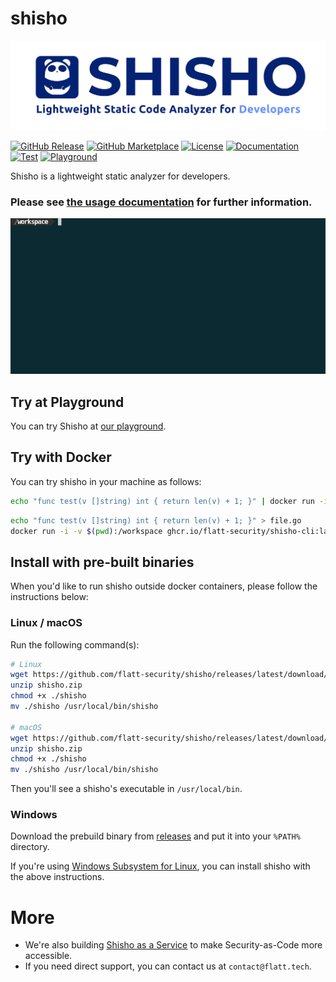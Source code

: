 # shisho

![shisho](./docs/public/images/header.png)

[![GitHub Release][release-img]][release]
[![GitHub Marketplace][marketplace-img]][marketplace]
[![License][license-img]][license]
[![Documentation][documentation-img]][documentation]
[![Test][test-img]][test]
[![Playground][playground-img]][playground]

Shisho is a lightweight static analyzer for developers.

### Please see [the usage documentation](https://docs.shisho.dev) for further information.

![demo](./docs/content/images/shisho-demo.gif)

## Try at Playground

You can try Shisho at [our playground](https://play.shisho.dev).

## Try with Docker

You can try shisho in your machine as follows:

```sh
echo "func test(v []string) int { return len(v) + 1; }" | docker run -i ghcr.io/flatt-security/shisho-cli:latest find "len(:[...])" --lang=go
```

```sh
echo "func test(v []string) int { return len(v) + 1; }" > file.go
docker run -i -v $(pwd):/workspace ghcr.io/flatt-security/shisho-cli:latest find "len(:[...])" --lang=go /workspace/file.go
```

## Install with pre-built binaries

When you'd like to run shisho outside docker containers, please follow the instructions below:

### Linux / macOS

Run the following command(s):

```sh
# Linux
wget https://github.com/flatt-security/shisho/releases/latest/download/build-x86_64-unknown-linux-gnu.zip -O shisho.zip
unzip shisho.zip
chmod +x ./shisho
mv ./shisho /usr/local/bin/shisho

# macOS
wget https://github.com/flatt-security/shisho/releases/latest/download/build-x86_64-apple-darwin.zip -O shisho.zip
unzip shisho.zip
chmod +x ./shisho
mv ./shisho /usr/local/bin/shisho
```

Then you'll see a shisho's executable in `/usr/local/bin`.

### Windows

Download the prebuild binary from [releases](https://github.com/flatt-security/shisho/releases) and put it into your `%PATH%` directory.

If you're using [Windows Subsystem for Linux](https://docs.microsoft.com/en-us/windows/wsl/install-win10), you can install shisho with the above instructions.

# More

- We're also building [Shisho as a Service](https://shisho.dev) to make Security-as-Code more accessible.
- If you need direct support, you can contact us at `contact@flatt.tech`.

[release]: https://github.com/flatt-security/shisho/releases/latest
[release-img]: https://img.shields.io/github/release/flatt-security/shisho.svg?logo=github
[marketplace]: https://github.com/marketplace/actions/shisho-action
[marketplace-img]: https://img.shields.io/badge/marketplace-shisho--action-blue?logo=github
[license]: https://github.com/flatt-security/shisho/blob/main/LICENSE
[license-img]: https://img.shields.io/github/license/flatt-security/shisho
[documentation]: https://docs.shisho.dev
[documentation-img]: https://img.shields.io/badge/docs-docs.shisho.dev-purple
[playground]: https://play.shisho.dev
[playground-img]: https://img.shields.io/badge/playground-playground.shisho.dev-purple
[test]: https://github.com/flatt-security/shisho/actions/workflows/test.yml
[test-img]: https://github.com/flatt-security/shisho/actions/workflows/test.yml/badge.svg?branch=main
